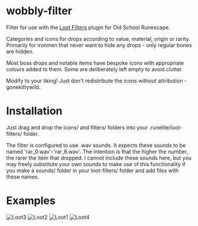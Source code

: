 # wobbly-filter

Filter for use with the [Loot Filters](https://runelite.net/plugin-hub/show/loot-filters) plugin for Old School Runescape.

Categories and icons for drops according to value, material, origin or rarity.
Primarily for ironmen that never want to hide any drops - only regular bones are hidden.

Most boss drops and notable items have bespoke icons with appropriate colours added to them.
Some are deliberately left empty to avoid clutter.

Modify to your liking!
Just don't redistribute the icons without attribution - gonekittywild.


# Installation

Just drag and drop the icons/ and filters/ folders into your .runelite/loot-filters/ folder.

The filter is configured to use .wav sounds. It expects these sounds to be named 'rar_0.wav'-'rar_6.wav'.
The intention is that the higher the number, the rarer the item that dropped.
I cannot include these sounds here, but you may freely substitute your own sounds to make use of this functionality
if you make a sounds/ folder in your loot-filters/ folder and add files with these names.


# Examples

![Loot3](https://github.com/user-attachments/assets/d6beceb6-c1cd-406b-8804-712d4e83eabf)
![Loot2](https://github.com/user-attachments/assets/12332881-e777-43f4-97f2-896b1d39ee55)
![Loot1](https://github.com/user-attachments/assets/3752b642-52b0-4b8d-8bf7-3a96a92214bf)
![Loot4](https://github.com/user-attachments/assets/d5807e49-af0f-4569-8bb7-cdf9a43cd695)
